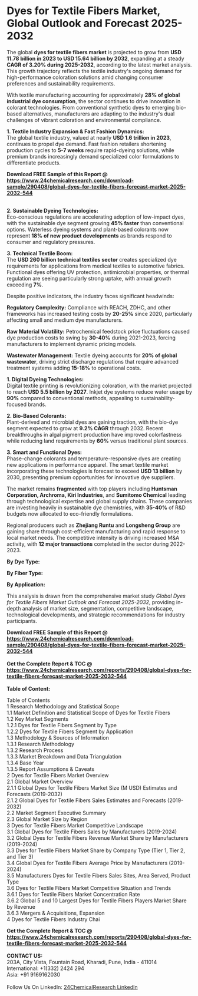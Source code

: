 <h1>Dyes for Textile Fibers Market, Global Outlook and Forecast 2025-2032</h1><p>The global <strong>dyes for textile fibers market</strong> is projected to grow from <strong>USD 11.78 billion in 2023 to USD 15.64 billion by 2032</strong>, expanding at a steady <strong>CAGR of 3.20% during 2025-2032</strong>, according to the latest market analysis. This growth trajectory reflects the textile industry's ongoing demand for high-performance coloration solutions amid changing consumer preferences and sustainability requirements.</p><p>With textile manufacturing accounting for approximately <strong>28% of global industrial dye consumption</strong>, the sector continues to drive innovation in colorant technologies. From conventional synthetic dyes to emerging bio-based alternatives, manufacturers are adapting to the industry's dual challenges of vibrant coloration and environmental compliance.</p><p><strong>1. Textile Industry Expansion &amp; Fast Fashion Dynamics:</strong><br>
The global textile industry, valued at nearly <strong>USD 1.6 trillion in 2023</strong>, continues to propel dye demand. Fast fashion retailers shortening production cycles to <strong>5-7 weeks</strong> require rapid-dyeing solutions, while premium brands increasingly demand specialized color formulations to differentiate products.</p><div><b>Download FREE Sample of this Report @ 
            <a href="https://www.24chemicalresearch.com/download-sample/290408/global-dyes-for-textile-fibers-forecast-market-2025-2032-544">
            https://www.24chemicalresearch.com/download-sample/290408/global-dyes-for-textile-fibers-forecast-market-2025-2032-544</a></b></div><br><p><strong>2. Sustainable Dyeing Technologies:</strong><br>
Eco-conscious regulations are accelerating adoption of low-impact dyes, with the sustainable dye segment growing <strong>45% faster</strong> than conventional options. Waterless dyeing systems and plant-based colorants now represent <strong>18% of new product developments</strong> as brands respond to consumer and regulatory pressures.</p><p><strong>3. Technical Textile Boom:</strong><br>
The <strong>USD 260 billion technical textiles sector</strong> creates specialized dye requirements for applications from medical textiles to automotive fabrics. Functional dyes offering UV protection, antimicrobial properties, or thermal regulation are seeing particularly strong uptake, with annual growth exceeding <strong>7%</strong>.</p><p>Despite positive indicators, the industry faces significant headwinds:</p><p><strong>Regulatory Complexity:</strong> Compliance with REACH, ZDHC, and other frameworks has increased testing costs by <strong>20-25%</strong> since 2020, particularly affecting small and medium dye manufacturers.</p><p><strong>Raw Material Volatility:</strong> Petrochemical feedstock price fluctuations caused dye production costs to swing by <strong>30-40%</strong> during 2021-2023, forcing manufacturers to implement dynamic pricing models.</p><p><strong>Wastewater Management:</strong> Textile dyeing accounts for <strong>20% of global wastewater</strong>, driving strict discharge regulations that require advanced treatment systems adding <strong>15-18%</strong> to operational costs.</p><p><strong>1. Digital Dyeing Technologies:</strong><br>
Digital textile printing is revolutionizing coloration, with the market projected to reach <strong>USD 5.5 billion by 2027</strong>. Inkjet dye systems reduce water usage by <strong>90%</strong> compared to conventional methods, appealing to sustainability-focused brands.</p><p><strong>2. Bio-Based Colorants:</strong><br>
Plant-derived and microbial dyes are gaining traction, with the bio-dye segment expected to grow at <strong>9.2% CAGR</strong> through 2032. Recent breakthroughs in algal pigment production have improved colorfastness while reducing land requirements by <strong>60%</strong> versus traditional plant sources.</p><p><strong>3. Smart and Functional Dyes:</strong><br>
Phase-change colorants and temperature-responsive dyes are creating new applications in performance apparel. The smart textile market incorporating these technologies is forecast to exceed <strong>USD 13 billion</strong> by 2030, presenting premium opportunities for innovative dye suppliers.</p><p>The market remains <strong>fragmented</strong> with top players including <strong>Huntsman Corporation, Archroma, Kiri Industries</strong>, and <strong>Sumitomo Chemical</strong> leading through technological expertise and global supply chains. These companies are investing heavily in sustainable dye chemistries, with <strong>35-40%</strong> of R&amp;D budgets now allocated to eco-friendly formulations.</p><p>Regional producers such as <strong>Zhejiang Runtu</strong> and <strong>Longsheng Group</strong> are gaining share through cost-efficient manufacturing and rapid response to local market needs. The competitive intensity is driving increased M&amp;A activity, with <strong>12 major transactions</strong> completed in the sector during 2022-2023.</p><p><strong>By Dye Type:</strong></p><p><strong>By Fiber Type:</strong></p><p><strong>By Application:</strong></p><p>This analysis is drawn from the comprehensive market study <em>Global Dyes for Textile Fibers Market Outlook and Forecast 2025-2032</em>, providing in-depth analysis of market size, segmentation, competitive landscape, technological developments, and strategic recommendations for industry participants.</p><div><b>Download FREE Sample of this Report @ 
            <a href="https://www.24chemicalresearch.com/download-sample/290408/global-dyes-for-textile-fibers-forecast-market-2025-2032-544">
            https://www.24chemicalresearch.com/download-sample/290408/global-dyes-for-textile-fibers-forecast-market-2025-2032-544</a></b></div><br><div><b>Get the Complete Report & TOC @ 
            <a href="https://www.24chemicalresearch.com/reports/290408/global-dyes-for-textile-fibers-forecast-market-2025-2032-544">
            https://www.24chemicalresearch.com/reports/290408/global-dyes-for-textile-fibers-forecast-market-2025-2032-544</a></b></div><br>
            <b>Table of Content:</b><p>Table of Contents<br />
1 Research Methodology and Statistical Scope<br />
1.1 Market Definition and Statistical Scope of Dyes for Textile Fibers<br />
1.2 Key Market Segments<br />
1.2.1 Dyes for Textile Fibers Segment by Type<br />
1.2.2 Dyes for Textile Fibers Segment by Application<br />
1.3 Methodology & Sources of Information<br />
1.3.1 Research Methodology<br />
1.3.2 Research Process<br />
1.3.3 Market Breakdown and Data Triangulation<br />
1.3.4 Base Year<br />
1.3.5 Report Assumptions & Caveats<br />
2 Dyes for Textile Fibers Market Overview<br />
2.1 Global Market Overview<br />
2.1.1 Global Dyes for Textile Fibers Market Size (M USD) Estimates and Forecasts (2019-2032)<br />
2.1.2 Global Dyes for Textile Fibers Sales Estimates and Forecasts (2019-2032)<br />
2.2 Market Segment Executive Summary<br />
2.3 Global Market Size by Region<br />
3 Dyes for Textile Fibers Market Competitive Landscape<br />
3.1 Global Dyes for Textile Fibers Sales by Manufacturers (2019-2024)<br />
3.2 Global Dyes for Textile Fibers Revenue Market Share by Manufacturers (2019-2024)<br />
3.3 Dyes for Textile Fibers Market Share by Company Type (Tier 1, Tier 2, and Tier 3)<br />
3.4 Global Dyes for Textile Fibers Average Price by Manufacturers (2019-2024)<br />
3.5 Manufacturers Dyes for Textile Fibers Sales Sites, Area Served, Product Type<br />
3.6 Dyes for Textile Fibers Market Competitive Situation and Trends<br />
3.6.1 Dyes for Textile Fibers Market Concentration Rate<br />
3.6.2 Global 5 and 10 Largest Dyes for Textile Fibers Players Market Share by Revenue<br />
3.6.3 Mergers & Acquisitions, Expansion<br />
4 Dyes for Textile Fibers Industry Chai</p><div><b>Get the Complete Report & TOC @ 
            <a href="https://www.24chemicalresearch.com/reports/290408/global-dyes-for-textile-fibers-forecast-market-2025-2032-544">
            https://www.24chemicalresearch.com/reports/290408/global-dyes-for-textile-fibers-forecast-market-2025-2032-544</a></b></div><br><b>CONTACT US:</b><br>
            203A, City Vista, Fountain Road, Kharadi, Pune, India - 411014<br>
            International: +1(332) 2424 294<br>
            Asia: +91 9169162030 <br><br>
            Follow Us On LinkedIn: <a href="https://www.linkedin.com/company/24chemicalresearch/">24ChemicalResearch LinkedIn</a>